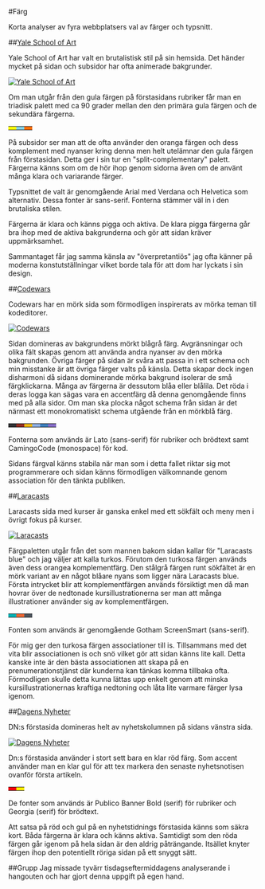 #Färg

Korta analyser av fyra webbplatsers val av färger och typsnitt.

##[Yale School of Art](http://art.yale.edu/)

Yale School of Art har valt en brutalistisk stil på sin hemsida. Det händer mycket på sidan och subsidor har ofta animerade bakgrunder.

[![Yale School of Art](img/coloranalysis/yaleschoolofart.jpg)](http://art.yale.edu/)

Om man utgår från den gula färgen på förstasidans rubriker får man en triadisk palett med ca 90 grader mellan den den primära gula färgen och de sekundära färgerna.

<table class="color-table">
<tr>
<td style="background-color: #FFFF00">
<td style="background-color: #82CEE2">
<td style="background-color: #FF6E00">
</tr>
</table>


På subsidor ser man att de ofta använder den oranga färgen och dess komplement med nyanser kring denna men helt utelämnar den gula färgen från förstasidan. Detta ger i sin tur en "split-complementary" palett. Färgerna känns som om de hör ihop genom sidorna även om de använt många klara och variarande färger.

Typsnittet de valt är genomgående Arial med Verdana och Helvetica som alternativ. Dessa fonter är sans-serif. Fonterna stämmer väl in i den brutaliska stilen.

Färgerna är klara och känns pigga och aktiva. De klara pigga färgerna går bra ihop med de aktiva bakgrunderna och gör att sidan kräver uppmärksamhet.

Sammantaget får jag samma känsla av "överpretantiös" jag ofta känner på moderna konstutställningar vilket borde tala för att dom har lyckats i sin design.

##[Codewars](www.codewars.com/r/MStvdg)

Codewars har en mörk sida som förmodligen inspirerats av mörka teman till kodeditorer.

[![Codewars](img/coloranalysis/codewars.jpg)](www.codewars.com/r/MStvdg)

Sidan domineras av bakgrundens mörkt blågrå färg. Avgränsningar och olika fält skapas genom att använda andra nyanser av den mörka bakgrunden. Övriga färger på sidan är svåra att passa in i ett schema och min misstanke är att övriga färger valts på känsla. Detta skapar dock ingen disharmoni då sidans dominerande mörka bakgrund isolerar de små färgklickarna. Många av färgerna är dessutom blåa eller blålila. Det röda i deras logga kan sägas vara en accentfärg då denna genomgående finns med på alla sidor. Om man ska plocka något schema från sidan är det närmast ett monokromatiskt schema utgående från en mörkblå färg.

<table class="color-table">
<tr>
<td style="background-color: #303133">
<td style="background-color: #912C22">
<td style="background-color: #ECB613">
<td style="background-color: #8DAEE2">
<td style="background-color: #3C7EBB">
<td style="background-color: #866CC7">
</tr>
</table>

Fonterna som används är Lato (sans-serif) för rubriker och brödtext samt CamingoCode (monospace) för kod.

Sidans färgval känns stabila när man som i detta fallet riktar sig mot programmerare och sidan känns förmodligen välkomnande genom association för den tänkta publiken.

##[Laracasts](https://laracasts.com/series?curated)

Laracasts sida med kurser är ganska enkel med ett sökfält och meny men i övrigt fokus på kurser.

[![Laracasts](img/coloranalysis/laracasts.jpg)](https://laracasts.com/series?curated)

Färgpaletten utgår från det som mannen bakom sidan kallar för "Laracasts blue" och jag väljer att kalla turkos. Förutom den turkosa färgen används även dess orangea komplementfärg. Den stålgrå färgen runt sökfältet är en mörk variant av en något blåare nyans som ligger nära Laracasts blue. Första intrycket blir att komplementfärgen används försiktigt men då man hovrar över de nedtonade kursillustrationerna ser man att många illustrationer använder sig av komplementfärgen.

<table class="color-table">
<tr>
<td style="background-color: #00B1B3">
<td style="background-color: #ef6733">
<td style="background-color: #4D545D">
</tr>
</table>

Fonten som används är genomgående Gotham ScreenSmart (sans-serif).

För mig ger den turkosa färgen associationer till is. Tillsammans med det vita blir associationen is och snö vilket gör att sidan känns lite kall. Detta kanske inte är den bästa associationen att skapa på en prenumerationstjänst där kunderna kan tänkas komma tillbaka ofta. Förmodligen skulle detta kunna lättas upp enkelt genom att minska kursillustrationernas kraftiga nedtoning och låta lite varmare färger lysa igenom.

##[Dagens Nyheter](https://dn.se)

DN:s förstasida domineras helt av nyhetskolumnen på sidans vänstra sida.

[![Dagens Nyheter](img/coloranalysis/dn.jpg)](https://dn.se)

Dn:s förstasida använder i stort sett bara en klar röd färg. Som accent använder man en klar gul för att tex markera den senaste nyhetsnotisen ovanför första artikeln.

<table class="color-table">
<tr>
<td style="background-color: #F4000E">
<td style="background-color: #FFEC00">
</tr>
</table>

De fonter som används är Publico Banner Bold (serif) för rubriker och Georgia (serif) för brödtext.

Att satsa på röd och gul på en nyhetstidnings förstasida känns som säkra kort. Båda färgerna är klara och känns aktiva. Samtidigt som den röda färgen går igenom på hela sidan är den aldrig påträngande. Itsället knyter färgen ihop den potentiellt röriga sidan på ett snyggt sätt.

##Grupp
Jag missade tyvärr tisdagseftermiddagens analyserande i hangouten och har gjort denna uppgift på egen hand.
